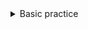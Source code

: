 <details>
<summary> Basic practice</summary>

**#1 item_is_not_in_array_show_a_message**

**#2 given a array of object display list of item & delete indiviual items.**
```
let item=[
        {id:1,userName:'alok'},
        {id:2,userName:'aman'},
        {id:2,userName:'kittu'},
        {id:2,userName:'ramu'},
        {id:3,userName:'saurabh'},
        {id:3,userName:'anish'},
        {id:3,userName:'sujit'},
    ]
```

**# given a array show the all items and when array is empty then show thw a message.& using code splitting** 

</details>
